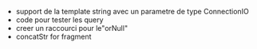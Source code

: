 - support de la template string avec un parametre de type ConnectionIO
- code pour tester les query
- creer un raccourci pour le"orNull"
- concatStr for fragment